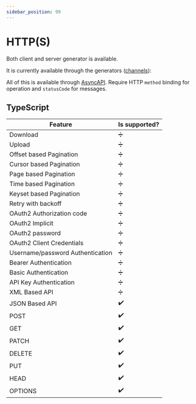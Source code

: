 ```yaml
---
sidebar_position: 99
---
```


# HTTP(S)

Both client and server generator is available.

It is currently available through the generators ([channels](../generators/channels.md)):

All of this is available through [AsyncAPI](../inputs/asyncapi.md). Require HTTP `method` binding for operation and `statusCode` for messages.

## TypeScript

| **Feature** | Is supported? |
|---|---|
| Download | ➗ |
| Upload | ➗ |
| Offset based Pagination | ➗ |
| Cursor based Pagination | ➗ |
| Page based Pagination | ➗ |
| Time based Pagination | ➗ |
| Keyset based Pagination | ➗ |
| Retry with backoff | ➗ |
| OAuth2 Authorization code | ➗ |
| OAuth2 Implicit | ➗ |
| OAuth2 password | ➗ |
| OAuth2 Client Credentials | ➗ |
| Username/password Authentication | ➗ |
| Bearer Authentication | ➗ |
| Basic Authentication | ➗ |
| API Key Authentication | ➗ |
| XML Based API | ➗ | 
| JSON Based API | ✔️ | 
| POST | ✔️ |
| GET | ✔️ |
| PATCH | ✔️ |
| DELETE | ✔️ |
| PUT | ✔️ |
| HEAD | ✔️ |
| OPTIONS | ✔️ |